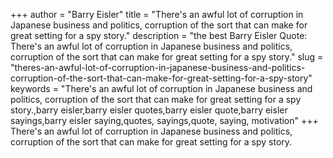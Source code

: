 +++
author = "Barry Eisler"
title = "There's an awful lot of corruption in Japanese business and politics, corruption of the sort that can make for great setting for a spy story."
description = "the best Barry Eisler Quote: There's an awful lot of corruption in Japanese business and politics, corruption of the sort that can make for great setting for a spy story."
slug = "theres-an-awful-lot-of-corruption-in-japanese-business-and-politics-corruption-of-the-sort-that-can-make-for-great-setting-for-a-spy-story"
keywords = "There's an awful lot of corruption in Japanese business and politics, corruption of the sort that can make for great setting for a spy story.,barry eisler,barry eisler quotes,barry eisler quote,barry eisler sayings,barry eisler saying,quotes, sayings,quote, saying, motivation"
+++
There's an awful lot of corruption in Japanese business and politics, corruption of the sort that can make for great setting for a spy story.
